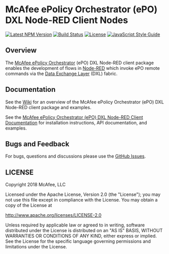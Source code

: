 # McAfee ePolicy Orchestrator (ePO) DXL Node-RED Client Nodes
[![Latest NPM Version](https://img.shields.io/npm/v/@opendxl/node-red-contrib-dxl-epo-client.svg)](https://www.npmjs.com/package/@opendxl/node-red-contrib-dxl-epo-client)
[![Build Status](https://img.shields.io/travis/opendxl/node-red-contrib-dxl-epo-client/master.svg)](https://travis-ci.org/opendxl/node-red-contrib-dxl-epo-client)
[![License](https://img.shields.io/badge/License-Apache%202.0-blue.svg)](https://opensource.org/licenses/Apache-2.0)
[![JavaScript Style Guide](https://img.shields.io/badge/code_style-standard-brightgreen.svg)](https://standardjs.com)

## Overview

The [McAfee ePolicy Orchestrator](https://www.mcafee.com/us/products/epolicy-orchestrator.aspx)
(ePO) DXL Node-RED client package enables the development of flows in
[Node-RED](https://nodered.org/) which invoke ePO remote commands via the
[Data Exchange Layer](http://www.mcafee.com/us/solutions/data-exchange-layer.aspx)
(DXL) fabric.

## Documentation

See the [Wiki](https://github.com/opendxl/node-red-contrib-dxl-epo-client/wiki)
for an overview of the McAfee ePolicy Orchestrator (ePO) DXL Node-RED client
package and examples.

See the
[McAfee ePolicy Orchestrator (ePO) DXL Node-RED Client Documentation](https://opendxl.github.io/node-red-contrib-dxl-epo-client/jsdoc)
for installation instructions, API documentation, and examples.

## Bugs and Feedback

For bugs, questions and discussions please use the
[GitHub Issues](https://github.com/opendxl/node-red-contrib-dxl-epo-client/issues).

## LICENSE

Copyright 2018 McAfee, LLC

Licensed under the Apache License, Version 2.0 (the "License"); you may not use
this file except in compliance with the License. You may obtain a copy of the
License at

http://www.apache.org/licenses/LICENSE-2.0

Unless required by applicable law or agreed to in writing, software distributed
under the License is distributed on an "AS IS" BASIS, WITHOUT WARRANTIES OR
CONDITIONS OF ANY KIND, either express or implied. See the License for the
specific language governing permissions and limitations under the License.
